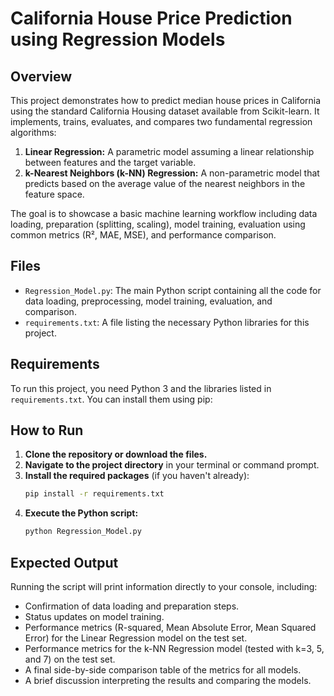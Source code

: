 # California House Price Prediction using Regression Models

## Overview

This project demonstrates how to predict median house prices in California using the standard California Housing dataset available from Scikit-learn. It implements, trains, evaluates, and compares two fundamental regression algorithms:

1.  **Linear Regression:** A parametric model assuming a linear relationship between features and the target variable.
2.  **k-Nearest Neighbors (k-NN) Regression:** A non-parametric model that predicts based on the average value of the nearest neighbors in the feature space.

The goal is to showcase a basic machine learning workflow including data loading, preparation (splitting, scaling), model training, evaluation using common metrics (R², MAE, MSE), and performance comparison.

## Files

*   `Regression_Model.py`: The main Python script containing all the code for data loading, preprocessing, model training, evaluation, and comparison. 
*   `requirements.txt`: A file listing the necessary Python libraries for this project.

## Requirements

To run this project, you need Python 3 and the libraries listed in `requirements.txt`. You can install them using pip:

## How to Run

1.  **Clone the repository or download the files.**
2.  **Navigate to the project directory** in your terminal or command prompt.
3.  **Install the required packages** (if you haven't already):
    ```bash
    pip install -r requirements.txt
    ```
4.  **Execute the Python script:**
    ```bash
    python Regression_Model.py
    ```

## Expected Output

Running the script will print information directly to your console, including:

*   Confirmation of data loading and preparation steps.
*   Status updates on model training.
*   Performance metrics (R-squared, Mean Absolute Error, Mean Squared Error) for the Linear Regression model on the test set.
*   Performance metrics for the k-NN Regression model (tested with k=3, 5, and 7) on the test set.
*   A final side-by-side comparison table of the metrics for all models.
*   A brief discussion interpreting the results and comparing the models.
```

